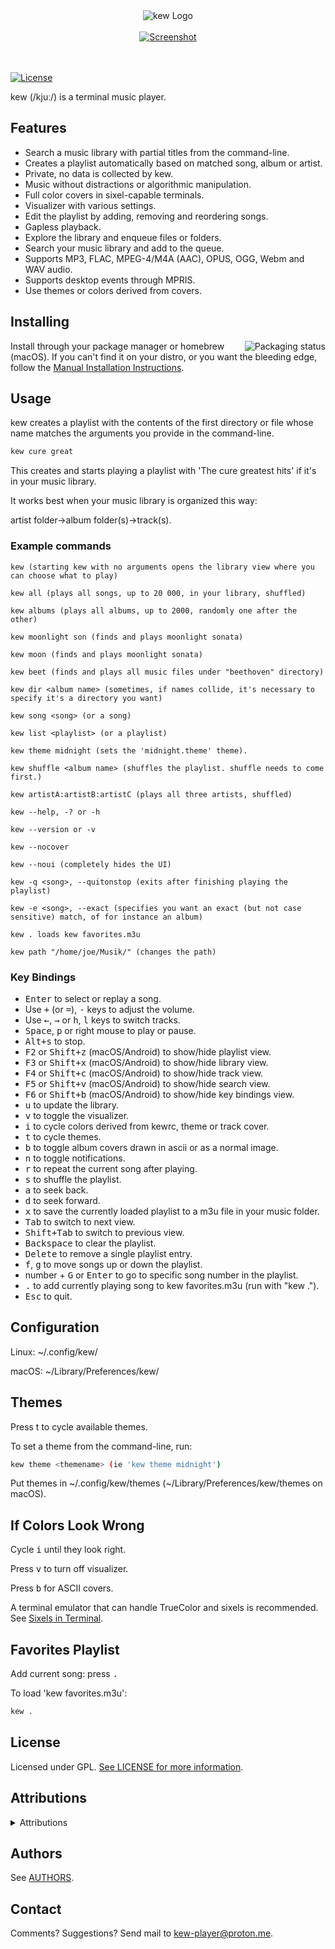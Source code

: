 <div align="center">
  <img src="images/logo.png" alt="kew Logo">
</div>

<br>

<div align="center">
  <a href="https://jenova7.bandcamp.com/album/lost-sci-fi-movie-themes">
    <img src="images/kew.gif" alt="Screenshot">
  </a>
</div>
<br><br>

[![License](https://img.shields.io/github/license/ravachol/kew?color=333333&style=for-the-badge)](./LICENSE)
<br>

kew (/kjuː/) is a terminal music player.

## Features

 * Search a music library with partial titles from the command-line.
 * Creates a playlist automatically based on matched song, album or artist.
 * Private, no data is collected by kew.
 * Music without distractions or algorithmic manipulation.
 * Full color covers in sixel-capable terminals.
 * Visualizer with various settings.
 * Edit the playlist by adding, removing and reordering songs.
 * Gapless playback.
 * Explore the library and enqueue files or folders.
 * Search your music library and add to the queue.
 * Supports MP3, FLAC, MPEG-4/M4A (AAC), OPUS, OGG, Webm and WAV audio.
 * Supports desktop events through MPRIS.
 * Use themes or colors derived from covers.

## Installing

<a href="https://repology.org/project/kew/versions"><img src="https://repology.org/badge/vertical-allrepos/kew.svg" alt="Packaging status" align="right"></a>

Install through your package manager or homebrew (macOS). If you can't find it on your distro, or you want the bleeding edge, follow the [Manual Installation Instructions](docs/MANUAL-INSTALL-INSTRUCTIONS.md).

## Usage

kew creates a playlist with the contents of the first directory or file whose name matches the arguments you provide in the command-line.

```bash
kew cure great
```

This creates and starts playing a playlist with 'The cure greatest hits' if it's in your music library.

It works best when your music library is organized this way:

artist folder->album folder(s)->track(s).

### Example commands

```
kew (starting kew with no arguments opens the library view where you can choose what to play)

kew all (plays all songs, up to 20 000, in your library, shuffled)

kew albums (plays all albums, up to 2000, randomly one after the other)

kew moonlight son (finds and plays moonlight sonata)

kew moon (finds and plays moonlight sonata)

kew beet (finds and plays all music files under "beethoven" directory)

kew dir <album name> (sometimes, if names collide, it's necessary to specify it's a directory you want)

kew song <song> (or a song)

kew list <playlist> (or a playlist)

kew theme midnight (sets the 'midnight.theme' theme).

kew shuffle <album name> (shuffles the playlist. shuffle needs to come first.)

kew artistA:artistB:artistC (plays all three artists, shuffled)

kew --help, -? or -h

kew --version or -v

kew --nocover

kew --noui (completely hides the UI)

kew -q <song>, --quitonstop (exits after finishing playing the playlist)

kew -e <song>, --exact (specifies you want an exact (but not case sensitive) match, of for instance an album)

kew . loads kew favorites.m3u

kew path "/home/joe/Musik/" (changes the path)

 ```

### Key Bindings

* <kbd>Enter</kbd> to select or replay a song.
* Use <kbd>+</kbd> (or <kbd>=</kbd>), <kbd>-</kbd> keys to adjust the volume.
* Use <kbd>←</kbd>, <kbd>→</kbd> or <kbd>h</kbd>, <kbd>l</kbd> keys to switch tracks.
* <kbd>Space</kbd>, <kbd>p</kbd> or right mouse to play or pause.
* <kbd>Alt+s</kbd> to stop.
* <kbd>F2</kbd> or <kbd>Shift+z</kbd> (macOS/Android) to show/hide playlist view.
* <kbd>F3</kbd> or <kbd>Shift+x</kbd> (macOS/Android) to show/hide library view.
* <kbd>F4</kbd> or <kbd>Shift+c</kbd> (macOS/Android) to show/hide track view.
* <kbd>F5</kbd> or <kbd>Shift+v</kbd> (macOS/Android) to show/hide search view.
* <kbd>F6</kbd> or <kbd>Shift+b</kbd> (macOS/Android) to show/hide key bindings view.
* <kbd>u</kbd> to update the library.
* <kbd>v</kbd> to toggle the visualizer.
* <kbd>i</kbd> to cycle colors derived from kewrc, theme or track cover.
* <kbd>t</kbd> to cycle themes.
* <kbd>b</kbd> to toggle album covers drawn in ascii or as a normal image.
* <kbd>n</kbd> to toggle notifications.
* <kbd>r</kbd> to repeat the current song after playing.
* <kbd>s</kbd> to shuffle the playlist.
* <kbd>a</kbd> to seek back.
* <kbd>d</kbd> to seek forward.
* <kbd>x</kbd> to save the currently loaded playlist to a m3u file in your music folder.
* <kbd>Tab</kbd> to switch to next view.
* <kbd>Shift+Tab</kbd> to switch to previous view.
* <kbd>Backspace</kbd> to clear the playlist.
* <kbd>Delete</kbd> to remove a single playlist entry.
* <kbd>f</kbd>, <kbd>g</kbd> to move songs up or down the playlist.
* number + <kbd>G</kbd> or <kbd>Enter</kbd> to go to specific song number in the playlist.
* <kbd>.</kbd> to add currently playing song to kew favorites.m3u (run with "kew .").
* <kbd>Esc</kbd> to quit.

## Configuration

Linux: ~/.config/kew/

macOS: ~/Library/Preferences/kew/

## Themes

Press t to cycle available themes.

To set a theme from the command-line, run:

```bash
kew theme <themename> (ie 'kew theme midnight')
```

Put themes in \~/.config/kew/themes (\~/Library/Preferences/kew/themes on macOS).

## If Colors Look Wrong

Cycle <kbd>i</kbd> until they look right.

Press <kbd>v</kbd> to turn off visualizer.

Press <kbd>b</kbd> for ASCII covers.

A terminal emulator that can handle TrueColor and sixels is recommended. See [Sixels in Terminal](https://www.arewesixelyet.com/).

## Favorites Playlist

Add current song: press <kbd>.</kbd>

To load 'kew favorites.m3u':

```bash
kew .
```

## License

Licensed under GPL. [See LICENSE for more information](./LICENSE).


## Attributions

<details>
<summary>Attributions</summary>

kew makes use of the following great open source projects:

Chafa by Hans Petter Jansson - https://hpjansson.org/chafa/

TagLib by TagLib Team - https://taglib.org/

Faad2 by fabian_deb, knik, menno - https://sourceforge.net/projects/faac/

FFTW by Matteo Frigo and Steven G. Johnson - https://www.fftw.org/

Libopus by Opus - https://opus-codec.org/

Libvorbis by Xiph.org - https://xiph.org/

Miniaudio by David Reid - https://github.com/mackron/miniaudio

Minimp4 by Lieff - https://github.com/lieff/minimp4

Nestegg by Mozilla - https://github.com/mozilla/nestegg

Img_To_Txt by Danny Burrows - https://github.com/danny-burrows/img_to_txt

</details>

## Authors

See [AUTHORS](./docs/AUTHORS.md).

## Contact

Comments? Suggestions? Send mail to kew-player@proton.me.

